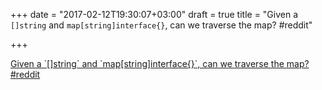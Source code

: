 +++
date = "2017-02-12T19:30:07+03:00"
draft = true
title = "Given a `[]string` and `map[string]interface{}`, can we traverse the map?  #reddit"

+++

<p><a href="https://t.co/AEi4KU3uRY">Given a `[]string` and `map[string]interface{}`, can we traverse the map?  #reddit</a></p>
